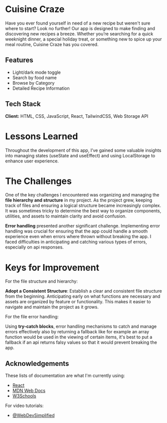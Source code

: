 
# Cuisine Craze

Have you ever found yourself in need of a new recipe but weren't sure where to start? Look no further! Our app is designed to make finding and discovering new recipes a breeze. Whether you’re searching for a quick weeknight dinner, a special holiday treat, or something new to spice up your meal routine, Cuisine Craze has you covered.
## Features

- Light/dark mode toggle
- Search by food name
- Browse by Category
- Detailed Recipe Information


## Tech Stack

**Client:** HTML, CSS, JavaScript, React, TailwindCSS, Web Storage API



# Lessons Learned

Throughout the development of this app, I’ve gained some valuable insights into managing states (useState and useEffect) and using LocalStorage to enhance user experience.  

# The Challenges

One of the key challenges I encountered was organizing and managing the **file hierarchy and structure** in my project. As the project grew, keeping track of files and ensuring a logical structure became increasingly complex. It was sometimes tricky to determine the best way to organize components, utilities, and assets to maintain clarity and avoid confusion.

**Error handling** presented another significant challenge. Implementing error handling was crucial for ensuring that the app could handle a smooth experience even when errors where thrown without breaking the app. I faced difficulties in anticipating and catching various types of errors, especially on api responses.

# Keys for Improvement
For the file structure and hierarchy:

**Adopt a Consistent Structure**: Establish a clear and consistent file structure from the beginning. Anticipating early on what functions are necessary and assets are organized by feature or functionality. This makes it easier to navigate and maintain the project as it grows.

For the file error handling:

Using **try-catch blocks**, error handling mechanisms to catch and manage errors effectively also by returning a fallback like for example an array function would be used in the viewing of certain items, it's best to put a fallback if an api returns falsy values so that it would prevent breaking the app.




## Acknowledgements

These lists of documentation are what I'm currently using:

- [React](https://react.dev/)
- [MDN Web Docs](https://developer.mozilla.org/)
- [W3Schools](https://www.w3schools.com/)

For video tutorials:

- [@WebDevSimplified](https://www.youtube.com/c/webdevsimplified)